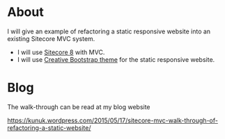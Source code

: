 # About

I will give an example of refactoring a static responsive website into an existing Sitecore MVC system.

*   I will use [Sitecore 8](http://www.sitecore.net/ "sitecore") with MVC.
*   I will use [Creative Bootstrap theme](http://startbootstrap.com/template-overviews/creative/ "theme link") for the static responsive website.

# Blog

The walk-through can be read at my blog website

https://kunuk.wordpress.com/2015/05/17/sitecore-mvc-walk-through-of-refactoring-a-static-website/
